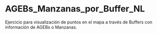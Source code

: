 # AGEBs_Manzanas_por_Buffer_NL
Ejercicio para visualización de puntos en el mapa a través de Buffers con información de AGEBs o Manzanas.

